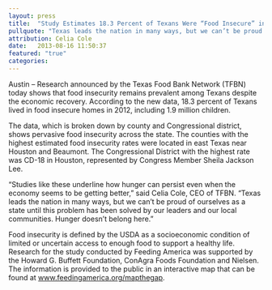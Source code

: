 ```yaml
---
layout: press
title:  "Study Estimates 18.3 Percent of Texans Were “Food Insecure” in 2012"
pullquote: "Texas leads the nation in many ways, but we can’t be proud of ourselves as a state until this problem has been solved by our leaders and our local communities. Hunger doesn’t belong here."
attribution: Celia Cole
date:   2013-08-16 11:50:37
featured: "true"
categories: 
---
```


Austin – Research announced by the Texas Food Bank Network (TFBN) today shows that food insecurity remains prevalent among Texans despite the economic recovery. According to the new data, 18.3 percent of Texans lived in food insecure homes in 2012, including 1.9 million children.

The data, which is broken down by county and Congressional district, shows pervasive food insecurity across the state. The counties with the highest estimated food insecurity rates were located in east Texas near Houston and Beaumont. The Congressional District with the highest rate was CD-18 in Houston, represented by Congress Member Sheila Jackson Lee.

“Studies like these underline how hunger can persist even when the economy seems to be getting better,” said Celia Cole, CEO of TFBN. “Texas leads the nation in many ways, but we can’t be proud of ourselves as a state until this problem has been solved by our leaders and our local communities. Hunger doesn’t belong here.”

Food insecurity is defined by the USDA as a socioeconomic condition of limited or uncertain access to enough food to support a healthy life. Research for the study conducted by Feeding America was supported by the Howard G. Buffett Foundation, ConAgra Foods Foundation and Nielsen. The information is provided to the public in an interactive map that can be found at www.feedingamerica.org/mapthegap.


